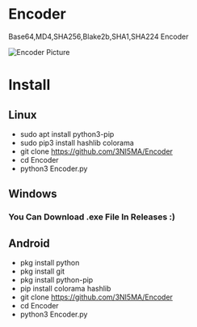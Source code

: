 # Encoder
Base64,MD4,SHA256,Blake2b,SHA1,SHA224 Encoder

![Encoder Picture](https://user-images.githubusercontent.com/92352774/136945399-0395f14f-362c-4f48-b703-07cf523f2aa2.png)

# Install
## Linux
  - sudo apt install python3-pip
  - sudo pip3 install hashlib colorama
  - git clone https://github.com/3NI5MA/Encoder
  - cd Encoder
  - python3 Encoder.py

## Windows
 ### You Can Download .exe File In Releases :)
## Android
  - pkg install python
  - pkg install git
  - pkg install python-pip
  - pip install colorama hashlib
  - git clone https://github.com/3NI5MA/Encoder
  - cd Encoder
  - python3 Encoder.py

